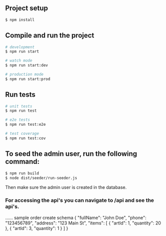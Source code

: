 ## Project setup

```bash
$ npm install
```

## Compile and run the project

```bash
# development
$ npm run start

# watch mode
$ npm run start:dev

# production mode
$ npm run start:prod
```

## Run tests

```bash
# unit tests
$ npm run test

# e2e tests
$ npm run test:e2e

# test coverage
$ npm run test:cov
```

## To seed the admin user, run the following command:

```bash
$ npm run build
$ node dist/seeder/run-seeder.js

```

Then make sure the admin user is created in the database.

### For accessing the api's you can navigate to /api and see the api's.

......
sample order create schema
{
"fullName": "John Doe",
"phone": "123456789",
"address": "123 Main St",
"items": [
{ "artId": 1, "quantity": 20 },
{ "artId": 3, "quantity": 1 }
]
}
